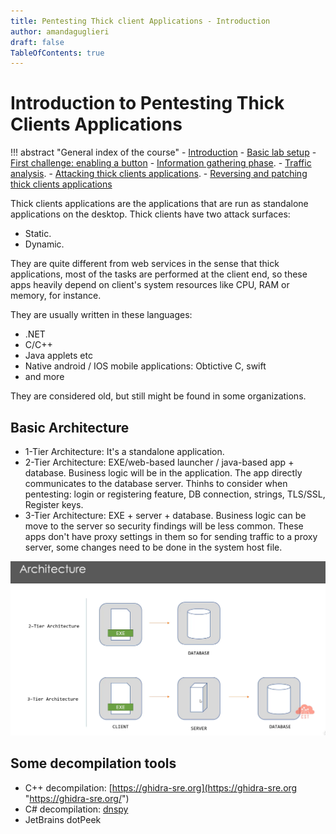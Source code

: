```yaml
---
title: Pentesting Thick client Applications - Introduction
author: amandaguglieri
draft: false
TableOfContents: true
---
```


# Introduction to Pentesting Thick Clients Applications

!!! abstract "General index of the course"
    - [Introduction](tca-introduction.md)
    - [Basic lab setup](tca-basic-lab-setup.md)
    - [First challenge: enabling a button](tca-first-challenge.md)
    - [Information gathering phase](tca-information-gathering-phase.md).
    - [Traffic analysis](tca-traffic-analysis.md).
    - [Attacking thick clients applications](tca-attacking-thick-clients-applications.md).
    - [Reversing and patching thick clients applications](tca-reversing-and-patching.md)


Thick clients applications  are the applications that are run as standalone applications on the desktop.  Thick clients have two attack surfaces:

- Static. 
- Dynamic.

They are quite different from web services in the sense that thick applications, most of the tasks are performed at the client end, so these apps heavily depend on client's system resources like CPU, RAM or memory, for instance.

They are usually written in these languages:

- .NET
- C/C++
- Java applets etc
- Native android / IOS mobile applications: Obtictive C, swift 
- and more

They are considered old, but still might be found in some organizations.


## Basic Architecture

- 1-Tier Architecture: It's a standalone application.
- 2-Tier Architecture: EXE/web-based launcher / java-based app + database. Business logic will be in the application. The app directly communicates to the database server. Thinhs to consider when pentesting:  login or registering feature, DB connection, strings, TLS/SSL, Register keys. 
- 3-Tier Architecture: EXE + server + database. Business logic can be move to the server so security findings will be less common. These apps don't have proxy settings in them so for sending traffic to a proxy server, some changes need to be done in the system host file.

![graphic](../img/tca-1.png)




## Some decompilation tools

+ C++ decompilation: [https://ghidra-sre.org](https://ghidra-sre.org "https://ghidra-sre.org/")
+ C# decompilation: [dnspy](../dnspy.md)
+ JetBrains dotPeek





